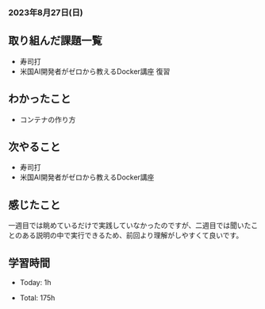 ### 2023年8月27日(日)

## 取り組んだ課題一覧

- 寿司打
- 米国AI開発者がゼロから教えるDocker講座 復習

## わかったこと

- コンテナの作り方

## 次やること

- 寿司打
- 米国AI開発者がゼロから教えるDocker講座

## 感じたこと

一週目では眺めているだけで実践していなかったのですが、二週目では聞いたことのある説明の中で実行できるため、前回より理解がしやすくて良いです。


## 学習時間

- Today: 1h

- Total: 175h
